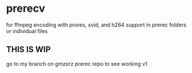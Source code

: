 # prerecv
for ffmpeg encoding with prores, xvid, and h264 support in prerec folders or individual files

## THIS IS WIP
go to my branch on gmzorz prerec repo to see working v1
